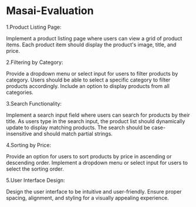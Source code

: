 # Masai-Evaluation


1.Product Listing Page:

Implement a product listing page where users can view a grid of product items.
Each product item should display the product's image, title, and price.

2.Filtering by Category:

Provide a dropdown menu or select input for users to filter products by category.
Users should be able to select a specific category to filter products accordingly.
Include an option to display products from all categories.

3.Search Functionality:

Implement a search input field where users can search for products by their title.
As users type in the search input, the product list should dynamically update to display matching products.
The search should be case-insensitive and should match partial strings.

4.Sorting by Price:

Provide an option for users to sort products by price in ascending or descending order.
Implement a dropdown menu or select input for users to select the sorting order.

5.User Interface Design:

Design the user interface to be intuitive and user-friendly.
Ensure proper spacing, alignment, and styling for a visually appealing experience.
